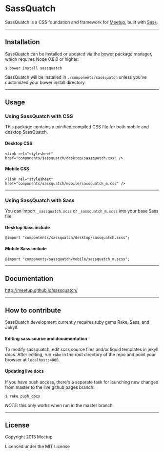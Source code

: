 # SassQuatch
SassQuatch is a CSS foundation and framework for [Meetup](http://www.meetup.com), built with [Sass](http://sass-lang.com/).


- - -

## Installation

SassQuatch can be installed or updated via the [bower](https://github.com/twitter/bower) package manager, which requires Node 0.8.0 or higher:

	$ bower install sassquatch

SassQuatch will be installed in `./components/sassquatch` unless you've customized your bower install directory.

- - -

## Usage

### Using SassQuatch with CSS 

This package contains a minified compiled CSS file for both mobile and desktop SassQuatch.

#### Desktop CSS

    <link rel="stylesheet" href="components/sassquatch/desktop/sassquatch.css" />

#### Mobile CSS

    <link rel="stylesheet" href="components/sassquatch/mobile/sassquatch_m.css" />

- - -

### Using SassQuatch with Sass

You can import `_sassquatch.scss` or `_sassquatch_m.scss` into your base Sass file:
	
#### Desktop Sass include

	@import "compontents/sassquatch/desktop/sassquatch.scss";	
	
#### Mobile Sass include

	@import "components/sassquatch/mobile/sassquatch_m.scss";

- - -

## Documentation

http://meetup.github.io/sassquatch/

- - -

## How to contribute

SassQuatch development currently requires ruby gems Rake, Sass, and Jekyll.

#### Editing sass source and documentation
To modify sassquatch, edit scss source files and/or liquid templates in jekyll docs. 
After editing, run `rake` in the root directory of the repo and point your browser at `localhost:4000`.

#### Updating live docs
If you have push access, there's a separate task for launching new changes from master to the live github pages branch:

	$ rake push_docs

_NOTE_: this only works when run in the master branch.
- - -


## License

Copyright 2013 Meetup

Licensed under the MIT License
